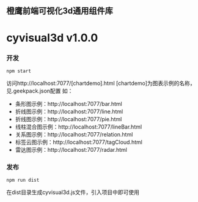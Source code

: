## 橙鹰前端可视化3d通用组件库
cyvisual3d v1.0.0
=====

### 开发

    npm start

访问http://localhost:7077/[chartdemo].html
[chartdemo]为图表示例的名称，见.geekpack.json配置
如：
- 条形图示例：http://localhost:7077/bar.html
- 折线图示例：http://localhost:7077/line.html
- 折线图示例：http://localhost:7077/pie.html
- 线柱混合图示例：http://localhost:7077/lineBar.html
- 关系图示例：http://localhost:7077/relation.html
- 标签云图示例：http://localhost:7077/tagCloud.html
- 雷达图示例：http://localhost:7077/radar.html



### 发布

    npm run dist

在dist目录生成cyvisual3d.js文件，引入项目中即可使用
